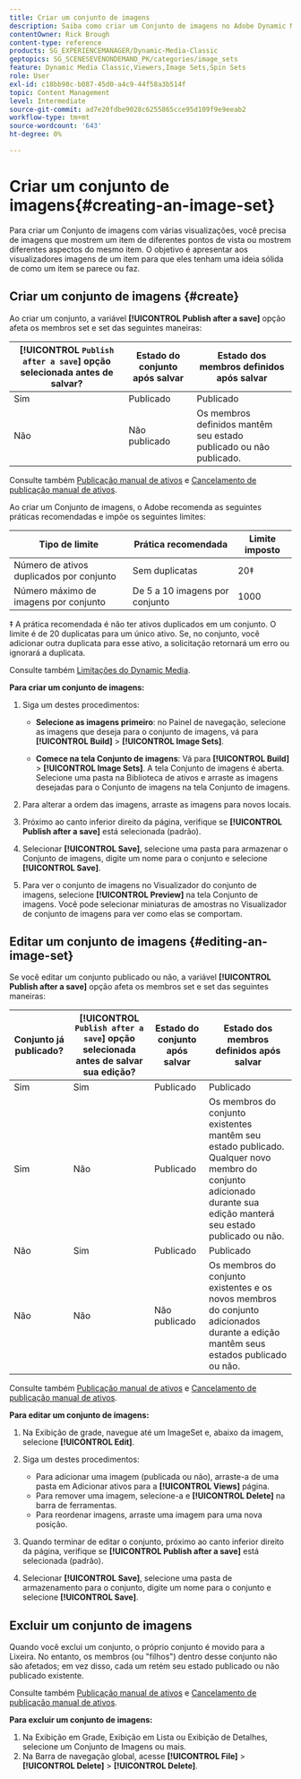 ```yaml
---
title: Criar um conjunto de imagens
description: Saiba como criar um Conjunto de imagens no Adobe Dynamic Media Classic.
contentOwner: Rick Brough
content-type: reference
products: SG_EXPERIENCEMANAGER/Dynamic-Media-Classic
geptopics: SG_SCENESEVENONDEMAND_PK/categories/image_sets
feature: Dynamic Media Classic,Viewers,Image Sets,Spin Sets
role: User
exl-id: c18bb98c-b087-45d0-a4c9-44f58a3b514f
topic: Content Management
level: Intermediate
source-git-commit: ad7e20fdbe9028c6255865cce95d109f9e9eeab2
workflow-type: tm+mt
source-wordcount: '643'
ht-degree: 0%

---
```


# Criar um conjunto de imagens{#creating-an-image-set}

Para criar um Conjunto de imagens com várias visualizações, você precisa de imagens que mostrem um item de diferentes pontos de vista ou mostrem diferentes aspectos do mesmo item. O objetivo é apresentar aos visualizadores imagens de um item para que eles tenham uma ideia sólida de como um item se parece ou faz.

## Criar um conjunto de imagens {#create}

Ao criar um conjunto, a variável **[!UICONTROL Publish after a save]** opção afeta os membros set e set das seguintes maneiras:

| **[!UICONTROL `Publish after a save`]** opção selecionada antes de salvar? | Estado do conjunto após salvar | Estado dos membros definidos após salvar |
| --- | --- | --- |
| Sim | Publicado | Publicado |
| Não | Não publicado | Os membros definidos mantêm seu estado publicado ou não publicado. |

Consulte também [Publicação manual de ativos](publishing-files.md#manually_publishing_assets) e [Cancelamento de publicação manual de ativos](publishing-files.md#manually_unpublishing_assets).

Ao criar um Conjunto de imagens, o Adobe recomenda as seguintes práticas recomendadas e impõe os seguintes limites:

| Tipo de limite | Prática recomendada | Limite imposto |
| --- | --- | --- |
| Número de ativos duplicados por conjunto | Sem duplicatas | 20‡ |
| Número máximo de imagens por conjunto | De 5 a 10 imagens por conjunto | 1000 |

‡ A prática recomendada é não ter ativos duplicados em um conjunto. O limite é de 20 duplicatas para um único ativo. Se, no conjunto, você adicionar outra duplicata para esse ativo, a solicitação retornará um erro ou ignorará a duplicata.

Consulte também [Limitações do Dynamic Media](/help/using/limitations.md).

**Para criar um conjunto de imagens:**

1. Siga um destes procedimentos:

   * **Selecione as imagens primeiro**: no Painel de navegação, selecione as imagens que deseja para o conjunto de imagens, vá para **[!UICONTROL Build]** > **[!UICONTROL Image Sets]**.

   * **Comece na tela Conjunto de imagens**: Vá para **[!UICONTROL Build]** > **[!UICONTROL Image Sets]**. A tela Conjunto de imagens é aberta. Selecione uma pasta na Biblioteca de ativos e arraste as imagens desejadas para o Conjunto de imagens na tela Conjunto de imagens.

1. Para alterar a ordem das imagens, arraste as imagens para novos locais.
1. Próximo ao canto inferior direito da página, verifique se **[!UICONTROL Publish after a save]** está selecionada (padrão).
1. Selecionar **[!UICONTROL Save]**, selecione uma pasta para armazenar o Conjunto de imagens, digite um nome para o conjunto e selecione **[!UICONTROL Save]**.
1. Para ver o conjunto de imagens no Visualizador do conjunto de imagens, selecione **[!UICONTROL Preview]** na tela Conjunto de imagens. Você pode selecionar miniaturas de amostras no Visualizador de conjunto de imagens para ver como elas se comportam.

## Editar um conjunto de imagens {#editing-an-image-set}

Se você editar um conjunto publicado ou não, a variável **[!UICONTROL Publish after a save]** opção afeta os membros set e set das seguintes maneiras:

| Conjunto já publicado? | **[!UICONTROL `Publish after a save`]** opção selecionada antes de salvar sua edição? | Estado do conjunto após salvar | Estado dos membros definidos após salvar |
| --- | --- | --- | --- |
| Sim | Sim | Publicado | Publicado |
| Sim | Não | Publicado | Os membros do conjunto existentes mantêm seu estado publicado. Qualquer novo membro do conjunto adicionado durante sua edição manterá seu estado publicado ou não. |
| Não | Sim | Publicado | Publicado |
| Não | Não | Não publicado | Os membros do conjunto existentes e os novos membros do conjunto adicionados durante a edição mantêm seus estados publicado ou não. |

Consulte também [Publicação manual de ativos](publishing-files.md#manually_publishing_assets) e [Cancelamento de publicação manual de ativos](publishing-files.md#manually_unpublishing_assets).

**Para editar um conjunto de imagens:**

1. Na Exibição de grade, navegue até um ImageSet e, abaixo da imagem, selecione **[!UICONTROL Edit]**.
1. Siga um destes procedimentos:

   * Para adicionar uma imagem (publicada ou não), arraste-a de uma pasta em Adicionar ativos para a **[!UICONTROL Views]** página.
   * Para remover uma imagem, selecione-a e **[!UICONTROL Delete]** na barra de ferramentas.
   * Para reordenar imagens, arraste uma imagem para uma nova posição.

1. Quando terminar de editar o conjunto, próximo ao canto inferior direito da página, verifique se **[!UICONTROL Publish after a save]** está selecionada (padrão).
1. Selecionar **[!UICONTROL Save]**, selecione uma pasta de armazenamento para o conjunto, digite um nome para o conjunto e selecione **[!UICONTROL Save]**.

## Excluir um conjunto de imagens

Quando você exclui um conjunto, o próprio conjunto é movido para a Lixeira. No entanto, os membros (ou &quot;filhos&quot;) dentro desse conjunto não são afetados; em vez disso, cada um retém seu estado publicado ou não publicado existente.

Consulte também [Publicação manual de ativos](publishing-files.md#manually_publishing_assets) e [Cancelamento de publicação manual de ativos](publishing-files.md#manually_unpublishing_assets).

**Para excluir um conjunto de imagens:**

1. Na Exibição em Grade, Exibição em Lista ou Exibição de Detalhes, selecione um Conjunto de Imagens ou mais.
1. Na Barra de navegação global, acesse **[!UICONTROL File]** > **[!UICONTROL Delete]** > **[!UICONTROL Delete]**.
